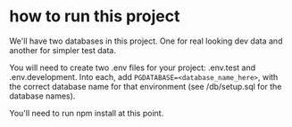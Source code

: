 # how to run this project

We'll have two databases in this project. One for real looking dev data and another for simpler test data.

You will need to create two .env files for your project: .env.test and .env.development. Into each, add
`PGDATABASE=<database_name_here>`, with the correct database name for that environment (see /db/setup.sql for the database names).

You'll need to run npm install at this point.
